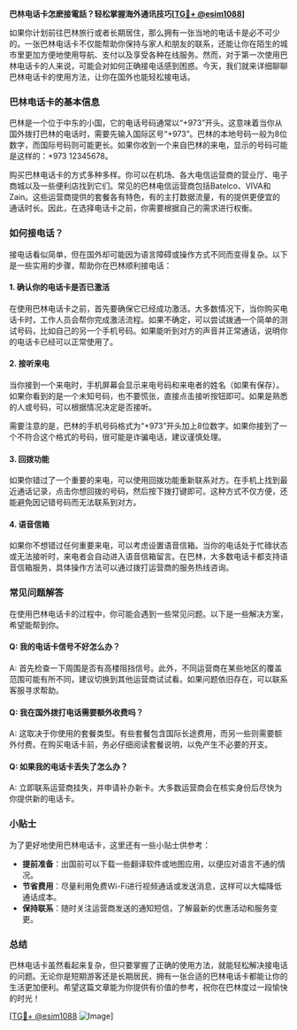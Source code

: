 **巴林电话卡怎麽接電話？轻松掌握海外通讯技巧[[TG💪+ @esim1088](https://t.me/s/esim1088)]**

如果你计划前往巴林旅行或者长期居住，那么拥有一张当地的电话卡是必不可少的。一张巴林电话卡不仅能帮助你保持与家人和朋友的联系，还能让你在陌生的城市里更加方便地使用导航、支付以及享受各种在线服务。然而，对于第一次使用巴林电话卡的人来说，可能会对如何正确接电话感到困惑。今天，我们就来详细聊聊巴林电话卡的使用方法，让你在国外也能轻松接电话。

### 巴林电话卡的基本信息

巴林是一个位于中东的小国，它的电话号码通常以“+973”开头。这意味着当你从国外拨打巴林的电话时，需要先输入国际区号“+973”。巴林的本地号码一般为8位数字，而国际号码则可能更长。如果你收到一个来自巴林的来电，显示的号码可能是这样的：+973 12345678。

购买巴林电话卡的方式多种多样。你可以在机场、各大电信运营商的营业厅、电子商城以及一些便利店找到它们。常见的巴林电信运营商包括Batelco、VIVA和Zain。这些运营商提供的套餐各有特色，有的主打数据流量，有的提供更便宜的通话时长。因此，在选择电话卡之前，你需要根据自己的需求进行权衡。

### 如何接电话？

接电话看似简单，但在国外却可能因为语言障碍或操作方式不同而变得复杂。以下是一些实用的步骤，帮助你在巴林顺利接电话：

#### 1. 确认你的电话卡是否已激活

在使用巴林电话卡之前，首先要确保它已经成功激活。大多数情况下，当你购买电话卡时，工作人员会帮你完成激活流程。如果不确定，可以尝试拨通一个简单的测试号码，比如自己的另一个手机号码。如果能听到对方的声音并正常通话，说明你的电话卡已经可以正常使用了。

#### 2. 接听来电

当你接到一个来电时，手机屏幕会显示来电号码和来电者的姓名（如果有保存）。如果你看到的是一个未知号码，也不要慌张，直接点击接听按钮即可。如果是熟悉的人或号码，可以根据情况决定是否接听。

需要注意的是，巴林的手机号码格式为“+973”开头加上8位数字。如果你接到了一个不符合这个格式的号码，很可能是诈骗电话，建议谨慎处理。

#### 3. 回拨功能

如果你错过了一个重要的来电，可以使用回拨功能重新联系对方。在手机上找到最近通话记录，点击你想回拨的号码，然后按下拨打键即可。这种方式不仅方便，还能避免因记错号码而无法联系到对方。

#### 4. 语音信箱

如果你不想错过任何重要来电，可以考虑设置语音信箱。当你的电话处于忙碌状态或无法接听时，来电者会自动进入语音信箱留言。在巴林，大多数电话卡都支持语音信箱服务，具体操作方法可以通过拨打运营商的服务热线咨询。

### 常见问题解答

在使用巴林电话卡的过程中，你可能会遇到一些常见问题。以下是一些解决方案，希望能帮到你。

#### Q: 我的电话卡信号不好怎么办？

A: 首先检查一下周围是否有高楼阻挡信号。此外，不同运营商在某些地区的覆盖范围可能有所不同，建议切换到其他运营商试试看。如果问题依旧存在，可以联系客服寻求帮助。

#### Q: 我在国外拨打电话需要额外收费吗？

A: 这取决于你使用的套餐类型。有些套餐包含国际长途费用，而另一些则需要额外付费。在购买电话卡前，务必仔细阅读套餐说明，以免产生不必要的开支。

#### Q: 如果我的电话卡丢失了怎么办？

A: 立即联系运营商挂失，并申请补办新卡。大多数运营商会在核实身份后尽快为你提供新的电话卡。

### 小贴士

为了更好地使用巴林电话卡，这里还有一些小贴士供参考：

- **提前准备**：出国前可以下载一些翻译软件或地图应用，以便应对语言不通的情况。
- **节省费用**：尽量利用免费Wi-Fi进行视频通话或发送消息，这样可以大幅降低通话成本。
- **保持联系**：随时关注运营商发送的通知短信，了解最新的优惠活动和服务变更。

### 总结

巴林电话卡虽然看起来复杂，但只要掌握了正确的使用方法，就能轻松解决接电话的问题。无论你是短期游客还是长期居民，拥有一张合适的巴林电话卡都能让你的生活更加便利。希望这篇文章能为你提供有价值的参考，祝你在巴林度过一段愉快的时光！

[[TG💪+ @esim1088](https://t.me/s/esim1088) ![Image](https://i.postimg.cc/4NQfJmqS/Snipaste-2025-05-13-00-14-12.png)]
